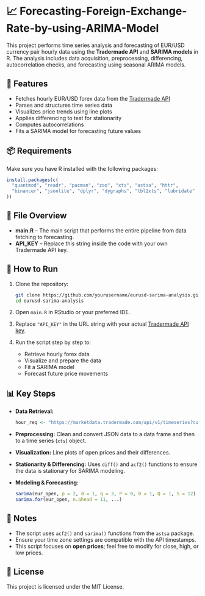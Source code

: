 # 📈 Forecasting-Foreign-Exchange-Rate-by-using-ARIMA-Model

This project performs time series analysis and forecasting of EUR/USD currency pair hourly data using the **Tradermade API** and **SARIMA models** in R. The analysis includes data acquisition, preprocessing, differencing, autocorrelation checks, and forecasting using seasonal ARIMA models.

## 🔧 Features

- Fetches hourly EUR/USD forex data from the [Tradermade API](https://tradermade.com/)
- Parses and structures time series data
- Visualizes price trends using line plots
- Applies differencing to test for stationarity
- Computes autocorrelations
- Fits a SARIMA model for forecasting future values

## 📦 Requirements

Make sure you have R installed with the following packages:

```r
install.packages(c(
  "quantmod", "readr", "pacman", "zoo", "xts", "astsa", "httr",
  "binancer", "jsonlite", "dplyr", "dygraphs", "tbl2xts", "lubridate"
))
```

## 📁 File Overview

- **main.R** – The main script that performs the entire pipeline from data fetching to forecasting.
- **API_KEY** – Replace this string inside the code with your own Tradermade API key.

## 🚀 How to Run

1. Clone the repository:
   ```bash
   git clone https://github.com/yourusername/eurusd-sarima-analysis.git
   cd eurusd-sarima-analysis
   ```

2. Open `main.R` in RStudio or your preferred IDE.

3. Replace `"API_KEY"` in the URL string with your actual [Tradermade API key](https://marketdata.tradermade.com/).

4. Run the script step by step to:
   - Retrieve hourly forex data
   - Visualize and prepare the data
   - Fit a SARIMA model
   - Forecast future price movements

## 📊 Key Steps

- **Data Retrieval:**
  ```r
  hour_req <- "https://marketdata.tradermade.com/api/v1/timeseries?currency=EURUSD&api_key=API_KEY&start_date=...&end_date=...&interval=hourly"
  ```

- **Preprocessing:**
  Clean and convert JSON data to a data frame and then to a time series (`xts`) object.

- **Visualization:**
  Line plots of open prices and their differences.

- **Stationarity & Differencing:**
  Uses `diff()` and `acf2()` functions to ensure the data is stationary for SARIMA modeling.

- **Modeling & Forecasting:**
  ```r
  sarima(eur_open, p = 2, d = 1, q = 3, P = 0, D = 1, Q = 1, S = 12)
  sarima.for(eur_open, n.ahead = 11, ...)
  ```

## 📌 Notes

- The script uses `acf2()` and `sarima()` functions from the `astsa` package.
- Ensure your time zone settings are compatible with the API timestamps.
- This script focuses on **open prices**; feel free to modify for close, high, or low prices.

## 📄 License

This project is licensed under the MIT License.



